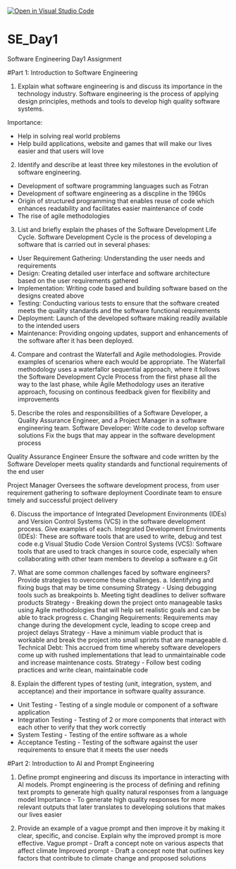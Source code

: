 [![Open in Visual Studio Code](https://classroom.github.com/assets/open-in-vscode-2e0aaae1b6195c2367325f4f02e2d04e9abb55f0b24a779b69b11b9e10269abc.svg)](https://classroom.github.com/online_ide?assignment_repo_id=18417903&assignment_repo_type=AssignmentRepo)
# SE_Day1
Software Engineering Day1 Assignment

#Part 1: Introduction to Software Engineering

1. Explain what software engineering is and discuss its importance in the technology industry.
Software engineering is the process of applying design principles, methods and tools to develop high quality software systems.

Importance:
- Help in solving real world problems
- Help build applications, website and games that will make our lives easier and that users will love

2. Identify and describe at least three key milestones in the evolution of software engineering.
- Development of software programming languages such as Fotran
- Development of software engineering as a discpline in the 1960s
- Origin of structured programming that enables reuse of code which enhances readability and facilitates easier maintenance of code
- The rise of agile methodologies

3. List and briefly explain the phases of the Software Development Life Cycle.
Software Development Cycle is the process of developing a software that is carried out in several phases:
- User Requirement Gathering: Understanding the user needs and requirements
- Design: Creating detailed user interface and software architecture based on the user requirements gathered
- Implementation: Writing code based and building software based on the designs created above
- Testing: Conducting various tests to ensure that the software created meets the quality standards and the software functional requirements
- Deployment: Launch of the developed software making readily available to the intended users
- Maintenance: Providing ongoing updates, support and enhancements of the software after it has been deployed.


4. Compare and contrast the Waterfall and Agile methodologies. Provide examples of scenarios where each would be appropriate.
The Waterfall methodology uses a waterfallor sequential approach, where it follows the Software Development Cycle Process from the first phase all the way to the last phase, while Agile Methodology uses an iterative approach, focusing on continous feedback given for flexibility and improvements

5. Describe the roles and responsibilities of a Software Developer, a Quality Assurance Engineer, and a Project Manager in a software engineering team.
Software Developer:
Write code to develop software solutions
Fix the bugs that may appear in the software development process

Quality Assurance Engineer
Ensure the software and code written by the Software Developer meets quality standards and functional requirements of the end user

Project Manager
Oversees the software development process, from user requirement gathering to software deployment
Coordinate team to ensure timely and successful project delivery

6. Discuss the importance of Integrated Development Environments (IDEs) and Version Control Systems (VCS) in the software development process. Give examples of each.
   Integrated Development Environments (IDEs): These are software tools that are used to write, debug and test code e.g Visual Studio Code
   Version Control Systems (VCS): Software tools that are used to track changes in source code, especially when collaborating with other team members to develop a software e.g Git


7. What are some common challenges faced by software engineers? Provide strategies to overcome these challenges.
a. Identifying and fixing bugs that may be time consuming
Strategy - Using debugging tools such as breakpoints
b. Meeting tight deadlines to deliver software products
Strategy - Breaking down the project onto manageable tasks using Agile methodologies that will help set realistic goals and can be able to track progress
c. Changing Requirements: Requirements may change during the development cycle, leading to scope creep and project delays
Strategy - Have a minimum viable product that is workable and break the project into small sprints that are manageable
d. Technical Debt: This accrued from time whereby software developers come up with rushed implementations that lead to unmaintainable code and increase maintenance costs.
Strategy - Follow best coding practices and write clean, maintainable code

8. Explain the different types of testing (unit, integration, system, and acceptance) and their importance in software quality assurance.
- Unit Testing - Testing of a single module or component of a software application
- Integration Testing - Testing of 2 or more components that interact with each other to verify that they work correctly
- System Testing - Testing of the entire software as a whole
- Acceptance Testing - Testing of the software against the user requirements to ensure that it meets the user needs


#Part 2: Introduction to AI and Prompt Engineering


1. Define prompt engineering and discuss its importance in interacting with AI models.
Prompt engineering is the process of defining and refining text prompts  to generate high quality natural responses from a language model
Importance - To generate high quality responses for more relevant outputs that later translates to developing solutions that makes our lives easier
 
2. Provide an example of a vague prompt and then improve it by making it clear, specific, and concise. Explain why the improved prompt is more effective.
Vague prompt - Draft a concept note on various aspects that affect climate 
Improved prompt - Draft a concept note that outlines key factors that contribute to climate change and proposed solutions
